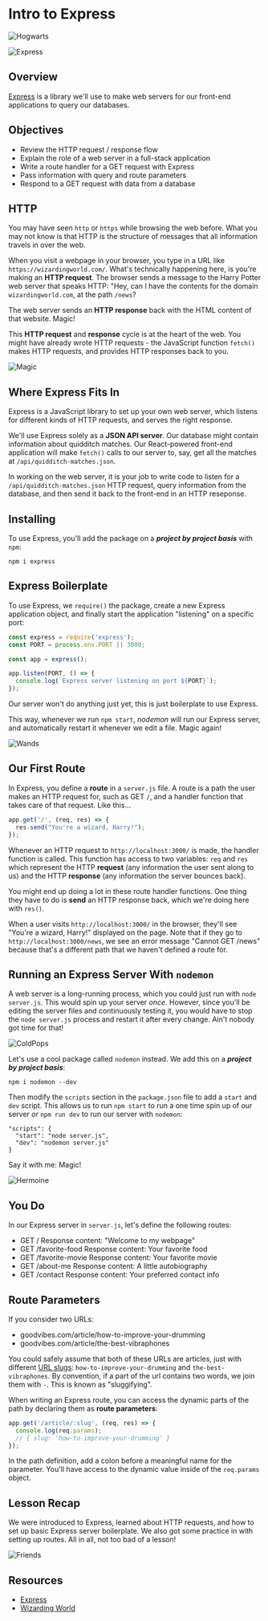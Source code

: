 # Intro to Express

![Hogwarts](https://external-content.duckduckgo.com/iu/?u=https%3A%2F%2F38.media.tumblr.com%2Ff87f45a928d19394f4e1c20e1ce3fe69%2Ftumblr_nb7g7nSAEv1qgxmqno1_500.gif&f=1&nofb=1)

![Express](https://external-content.duckduckgo.com/iu/?u=http%3A%2F%2F2.bp.blogspot.com%2F-yo7D6br-wNM%2FVlaot4Pg5LI%2FAAAAAAAABQA%2FjZ1HOzjWi7g%2Fs1600%2Fhogwarts_express_6.gif&f=1&nofb=1)

## Overview
[Express](http://expressjs.com) is a library we'll use to make web servers for our front-end applications to query our databases.

## Objectives
 - Review the HTTP request / response flow
 - Explain the role of a web server in a full-stack application
 - Write a route handler for a GET request with Express
 - Pass information with query and route parameters
 - Respond to a GET request with data from a database

## HTTP
You may have seen `http` or `https` while browsing the web before. What you may not know is that HTTP is the structure of messages that all information travels in over the web. 

When you visit a webpage in your browser, you type in a URL like `https://wizardingworld.com/`. What's technically happening here, is you're making an **HTTP request**. The browser sends a message to the Harry Potter web server that speaks HTTP: "Hey, can I have the contents for the domain `wizardingworld.com`, at the path `/news`?

The web server sends an **HTTP response** back with the HTML content of that website. Magic!

This **HTTP request** and **response** cycle is at the heart of the web. You might have already wrote HTTP requests - the JavaScript function `fetch()` makes HTTP requests, and provides HTTP responses back to you.

![Magic](https://external-content.duckduckgo.com/iu/?u=https%3A%2F%2Fmedia.giphy.com%2Fmedia%2FQX0rXtXaDkdJm%2Fgiphy.gif&f=1&nofb=1)

## Where Express Fits In

Express is a JavaScript library to set up your own web server, which listens for different kinds of HTTP requests, and serves the right response.

We'll use Express solely as a **JSON API server**. Our database might contain information about quidditch matches. Our React-powered front-end application will make `fetch()` calls to our server to, say, get all the matches at `/api/quidditch-matches.json`. 

In working on the web server, it is your job to write code to listen for a `/api/quidditch-matches.json` HTTP request, query information from the database, and then send it back to the front-end in an HTTP reseponse.

## Installing

To use Express, you'll add the package on a ***project by project basis*** with `npm`:

```
npm i express
```

## Express Boilerplate

To use Express, we `require()` the package, create a new Express application object, and finally start the application "listening" on a specific port:

```js
const express = require('express');
const PORT = process.env.PORT || 3000;

const app = express();

app.listen(PORT, () => {
  console.log(`Express server listening on port ${PORT}`);
});
```

Our server won't do anything just yet, this is just boilerplate to use Express.


This way, whenever we run `npm start`, *nodemon* will run our Express server, and automatically restart it whenever we edit a file. Magic again!

![Wands](https://external-content.duckduckgo.com/iu/?u=https%3A%2F%2Fmedia.giphy.com%2Fmedia%2F3UtEIg06e3uz6%2Fgiphy.gif&f=1&nofb=1)

## Our First Route
In Express, you define a **route** in a `server.js` file.  A route is a path the user makes an HTTP request for, such as GET `/`, and a handler function that takes care of that request. Like this...

```js
app.get('/', (req, res) => {
  res.send("You're a wizard, Harry!");
});
```

Whenever an HTTP request to `http://localhost:3000/` is made, the handler function is called. This function has access to two variables: `req` and `res` which represent the HTTP **request** (any information the user sent along to us) and the HTTP **response** (any information the server bounces back).

You might end up doing a lot in these route handler functions. One thing they have to do is **send** an HTTP response back, which we're doing here with `res()`.

When a user visits `http://localhost:3000/` in the browser, they'll see "You're a wizard, Harry!" displayed on the page. Note that if they go to `http://localhost:3000/news`, we see an error message "Cannot GET /news" because that's a different path that we haven't defined a route for.

## Running an Express Server With `nodemon`

A web server is a long-running process, which you could just run with `node server.js`. This would spin up your server *once*. However, since you'll be editing the server files and continuously testing it, you would have to stop the `node server.js` process and restart it after every change. Ain't nobody got time for that!

![ColdPops](https://external-content.duckduckgo.com/iu/?u=https%3A%2F%2Fmedia.giphy.com%2Fmedia%2FbWM2eWYfN3r20%2Fgiphy.gif&f=1&nofb=1)

Let's use a cool package called `nodemon` instead. We add this on a ***project by project basis***:

```
npm i nodemon --dev
```

Then modify the `scripts` section in the `package.json` file to add a `start` and `dev` script. This allows us to run `npm start` to run a one time spin up of our server *or* `npm run dev` to run our server with `nodemon`:

```
"scripts": {
  "start": "node server.js",
  "dev": "nodemon server.js"  
}
```

Say it with me: Magic!

![Hermoine](https://external-content.duckduckgo.com/iu/?u=https%3A%2F%2Fmedia.giphy.com%2Fmedia%2FOUwzqE4ZOk5Bm%2F200.gif&f=1&nofb=1)

## You Do
In our Express server in `server.js`, let's define the following routes:

 - GET /                  Response content: "Welcome to my webpage"
 - GET /favorite-food     Response content: Your favorite food
 - GET /favorite-movie    Response content: Your favorite movie
 - GET /about-me          Response content: A little autobiography
 - GET /contact           Response content: Your preferred contact info

## Route Parameters
If you consider two URLs:

 - goodvibes.com/article/how-to-improve-your-drumming
 - goodvibes.com/article/the-best-vibraphones

You could safely assume that both of these URLs are articles, just with different [URL slugs](https://en.wikipedia.org/wiki/Clean_URL#Slug): `how-to-improve-your-drumming` and `the-best-vibraphones`. By convention, if a part of the url contains two words, we join them with `-`. This is known as "sluggifying".

When writing an Express route, you can access the dynamic parts of the path by declaring them as **route parameters**:

```js
app.get('/article/:slug', (req, res) => {
  console.log(req.params);
  // { slug: 'how-to-improve-your-drumming' }
});
```

In the path definition, add a colon before a meaningful name for the parameter. You'll have access to the dynamic value inside of the `req.params` object.

## Lesson Recap
We were introduced to Express, learned about HTTP requests, and how to set up basic Express server boilerplate.  We also got some practice in with setting up routes.  All in all, not too bad of a lesson!

![Friends](https://external-content.duckduckgo.com/iu/?u=https%3A%2F%2Fi.pinimg.com%2Foriginals%2Fd8%2Fd7%2F65%2Fd8d765d9fc0c9bf019f8a76a4a510fc4.gif&f=1&nofb=1)

## Resources
 - [Express](http://expressjs.com)
 - [Wizarding World](https://www.wizardingworld.com/)
